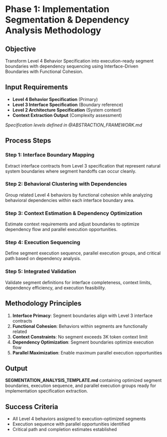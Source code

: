 # Phase 1: Implementation Segmentation & Dependency Analysis Methodology

## Objective
Transform Level 4 Behavior Specification into execution-ready segment boundaries with dependency sequencing using Interface-Driven Boundaries with Functional Cohesion.

## Input Requirements
- **Level 4 Behavior Specification** (Primary)
- **Level 3 Interface Specification** (Boundary reference)  
- **Level 2 Architecture Specification** (System context)
- **Context Extraction Output** (Complexity assessment)

*Specification levels defined in @ABSTRACTION_FRAMEWORK.md*

## Process Steps

### Step 1: Interface Boundary Mapping
Extract interface contracts from Level 3 specification that represent natural system boundaries where segment handoffs can occur cleanly.

### Step 2: Behavioral Clustering with Dependencies
Group related Level 4 behaviors by functional cohesion while analyzing behavioral dependencies within each interface boundary area.

### Step 3: Context Estimation & Dependency Optimization
Estimate context requirements and adjust boundaries to optimize dependency flow and parallel execution opportunities.

### Step 4: Execution Sequencing
Define segment execution sequence, parallel execution groups, and critical path based on dependency analysis.

### Step 5: Integrated Validation
Validate segment definitions for interface completeness, context limits, dependency efficiency, and execution feasibility.

## Methodology Principles
1. **Interface Primacy**: Segment boundaries align with Level 3 interface contracts
2. **Functional Cohesion**: Behaviors within segments are functionally related
3. **Context Constraints**: No segment exceeds 3K token context limit
4. **Dependency Optimization**: Segment boundaries optimize execution flow
5. **Parallel Maximization**: Enable maximum parallel execution opportunities

## Output
**SEGMENTATION_ANALYSIS_TEMPLATE.md** containing optimized segment boundaries, execution sequence, and parallel execution groups ready for implementation specification extraction.

## Success Criteria  
- All Level 4 behaviors assigned to execution-optimized segments
- Execution sequence with parallel opportunities identified
- Critical path and completion estimates established